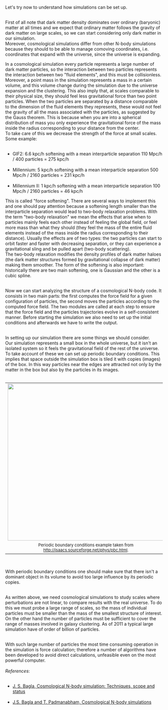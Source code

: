 <!-- 
.. link: 
.. description: 
.. tags: astro/physics, Cosmology, N-body, PhD, simulation, old
.. date: 2011-11-02
.. title: Cosmological simulations #2: how?
.. slug: cosmological-simulations-2-how
-->

Let's try now to understand how simulations can be set up.<br />
<br />

First of all note that dark matter density dominates over ordinary (baryonic) matter at all times and we expect that ordinary matter follows the gravity of dark matter on large scales, so we can start considering only dark matter in our simulation.<br />
Moreover, cosmological simulations differ from other N-body simulations because they should to be able to manage comoving coordinates, i.e. coordinates that expand with the universe, since the universe is expanding.<br />

<!-- TEASER_END -->

In a cosmological simulation every particle represents a large number of dark matter particles, so the interaction between two particles represents the interaction between two "fluid elements", and this must be collisionless.<br />
Moreover, a point mass in the simulation represents a mass in a certain volume, and this volume change during the simulation due to the universe expansion and the clustering. This also imply that, at scales comparable to their physical size, they should feel less gravitational force than two point particles. When the two particles are separated by a distance comparable to the dimension of the fluid elements they represents, these would not feel the gravity of all the mass associated with the particles, as suggested by the Gauss theorem. This is because when you are into a spherical distribution of mass you only experience the gravitational force of the mass inside the radius corresponding to your distance from the center.<br />
To take care of this we decrease the strength of the force at small scales.<br />
Some example:<br />

<ul><br />
<li>GIF2: 6.6 kpc/h softening with a mean interparticle separation 110 Mpc/h / 400 particles = 275 kpc/h</li>
<br />
<li>Millennium: 5 kpc/h softening with a mean interparticle separation 500 Mpc/h / 2160 particles = 231 kpc/h</li>
<br />
<li>Millennium II: 1 kpc/h softening with a mean interparticle separation 100 Mpc/h / 2160 particles = 46 kpc/h</li>
</ul>

This is called "force softening". There are several ways to implement this and one should pay attention because a softening length smaller than the interparticle separation would lead to two-body relaxation problems. With the term "two-body relaxation" we mean the effects that arise when to particles mainly feels each other instead of feeling the global field, or feel more mass than what they should (they feel the mass of the entire fluid elements instead of the mass inside the radius corresponding to their distance). Usually the effects are of two types: the two particles can start to orbit faster and faster with decreasing separation, or they can experience a gravitational sling and be pulled apart (two-body scattering).<br />
The two-body relaxation modifies the density profiles of dark matter haloes (the dark matter structures formed by gravitational collapse of dark matter) making them smoother. The form of the softening is also important: historically there are two main softening, one is Gaussian and the other is a cubic spline.  <br />
<br />

Now we can start analyzing the structure of a cosmological N-body code. It consists in two main parts: the first computes the force field for a given configuration of particles, the second moves the particles according to the computed force field. The two modules are called at each step to ensure that the force field and the particles trajectories evolve in a self-consistent manner. Before starting the simulation we also need to set up the initial conditions and afterwards we have to write the output.<br />
<br />

In setting up our simulation there are some things we should consider.<br />
Our simulation represents a small box in the whole universe, but it isn't an isolated system so it feels the gravitational field of the rest of the universe. To take account of these we can set up periodic boundary conditions. This implies that space outside the simulation box is tiled it with copies (images) of the box. In this way particles near the edges are attracted not only by the matter in the box but also by the particles in its images.<br />
<br />
<table align="center" cellpadding="0" cellspacing="0" class="tr-caption-container" style="margin-left: auto; margin-right: auto; text-align: center;"><tbody>
<tr><td style="text-align: center;"><img alt="" height="500" src="http://isaacs.sourceforge.net/phys/images/these-seb/pbc-seb.png" style="margin-left: auto; margin-right: auto;" title="Periodic boundary conditions example" width="500" /></td></tr>
<tr><td class="tr-caption" style="text-align: center;"><span style="font-size: small; text-align: -webkit-auto;">Periodic boundary conditions example taken from <a href="http://isaacs.sourceforge.net/phys/pbc.html">http://isaacs.sourceforge.net/phys/pbc.html</a>.</span></td></tr>
</tbody></table>
<br />

With periodic boundary conditions one should make sure that there isn't a dominant object in its volume to avoid too large influence by its periodic copies.<br />
<br />

As written above, we need cosmological simulations to study scales where perturbations are not linear, to compare results with the real universe. To do this we must probe a large range of scales, so the mass of individual particles must be smaller than the mass of the smallest structure of interest. On the other hand the number of particles must be sufficient to cover the range of   masses involved in galaxy clustering. As of 2011 a typical large simulation have of order of billion of particles.<br />
<br />

With such large number of particles the most time consuming operation in the simulation is force calculation; therefore a number of algorithms  have been developed to avoid direct calculations, unfeasible even on the most powerful computer.<br />
<br />
<em>References</em>:<br />
<ul><br />
<li><a href="http://www.ias.ac.in/currsci/apr102005/1088.pdf" target="_blank" title="J.S. Bagla, Cosmological N-body simulation: Techniques, scope and status">J. S. Bagla, Cosmological N-body simulation: Techniques, scope and status</a></li>
<br />
<li><a href="http://adsabs.harvard.edu/abs/1991ComPh...5..164B" target="_blank" title="J.S. Bagla and T. Padmanabham, Cosmological N-body simulations">J.S. Bagla and T. Padmanabham, Cosmological N-body simulations</a></li>
</ul>
